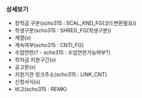 
### 상세보기
- 장학금 구분(scho315 : SCAL_KND_FG(코드변환필요))
- 학생구분(scho315 : SHREG_FG(학생구분))
- 계열(x)
- 계속여부(scho315 : CNTI_FG)
- 수업연한(? - scho315 : 수업연한가능여부?)
- 학자금 지원구간(x)
- 공고문(x)
- 지원기관 링크주소(scho315 : LINK_CNT)
- 신청서식(x)
- 비고(scho315 : REMK)